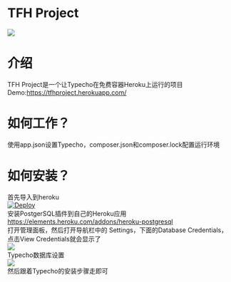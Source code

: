 TFH Project
=========================
![](https://phyllisjohnson.herokuapp.com/TFH-README/TFH-t.png)
# 介绍
TFH Project是一个让Typecho在免费容器Heroku上运行的项目<br>
Demo:https://tfhproject.herokuapp.com/
# 如何工作？
使用app.json设置Typecho，composer.json和composer.lock配置运行环境
# 如何安装？
首先导入到heroku<br>
[![Deploy](https://www.herokucdn.com/deploy/button.svg)](https://heroku.com/deploy)<br>
安装PostgerSQL插件到自己的Heroku应用<br>
https://elements.heroku.com/addons/heroku-postgresql<br>
打开管理面板，然后打开导航栏中的 Settings，下面的Database Credentials，点击View Credentials就会显示了<br>
![](https://phyllisjohnson.herokuapp.com/TFH-README/database.png)<br>
Typecho数据库设置<br>
![](https://phyllisjohnson.herokuapp.com/TFH-README/typecho-shezhi.png)<br>
然后跟着Typecho的安装步骤走即可
